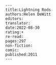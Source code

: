 
    ---
    title:Lightning Rods
    authors:Helen DeWitt
    editors:
    translator:
    date:2022-08-30
    rating:+
    re-read:
    pages:297
    non-fiction:
    comic:
    published:2011
    ---

    